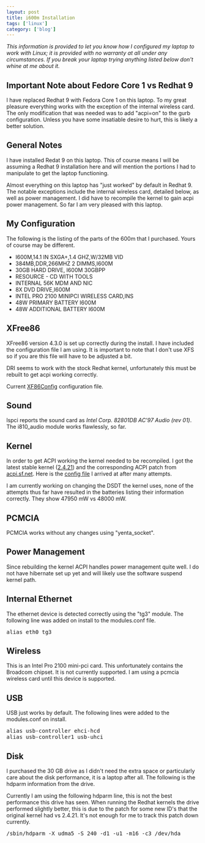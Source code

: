 ```yaml
---
layout: post
title: i600m Installation
tags: ['linux']
category: ['blog']
---
```


*This information is provided to let you know how I configured my laptop
to work with Linux; it is provided with no warranty at all under any
circumstances. If you break your laptop trying anything listed below
don't whine at me about it.*

## Important Note about Fedore Core 1 vs Redhat 9
	
I have replaced Redhat 9 with Fedora Core 1 on this laptop. To my great
pleasure everything works with the exception of the internal wireless
card. The only modification that was needed was to add "acpi=on" to the
gurb configuration. Unless you have some insatiable desire to hurt, this
is likely a better solution.

## General Notes
		
I have installed Redat 9 on this laptop. This of course means I will be
assuming a Redhat 9 installation here and will mention the portions I
had to manipulate to get the laptop functioning.
		
Almost everything on this laptop has "just worked" by default in Redhat
9. The notable exceptions include the internal wireless card, detailed
below, as well as power management. I did have to recompile the kernel
to gain acpi power management.  So far I am very pleased with this
laptop. 

## My Configuration
	
The following is the listing of the parts of the 600m that I purchased.
Yours of course may be different.

 * I600M,14.1 IN SXGA+,1.4 GHZ,W/32MB VID
 * 384MB,DDR,266MHZ 2 DIMMS,I600M
 * 30GB HARD DRIVE, I600M 30GBPP
 * RESOURCE - CD WITH TOOLS
 * INTERNAL 56K MDM AND NIC
 * 8X DVD DRIVE,I600M
 * INTEL PRO 2100 MINIPCI WIRELESS CARD,INS
 * 48W PRIMARY BATTERY I600M
 * 48W ADDITIONAL BATTERY I600M

## XFree86
		
XFree86 version 4.3.0 is set up correctly during the install. I have
included the configuration file I am using. It is important to note that
I don't use XFS so if you are this file will have to be adjusted a bit. 
		
DRI seems to work with the stock Redhat kernel, unfortunately this must
be rebuilt to get acpi working correctly. 
		
Current [XF86Config](/media/2003/05/i600m-XF86Config) configuration file.

## Sound
		
lspci reports the sound card as <i>Intel Corp. 82801DB AC'97 Audio (rev
01)</i>. The i810_audio module works flawlessly, so far.

## Kernel
	
In order to get ACPI working the kernel needed to be recompiled. I got
the latest stable kernel ([2.4.21](http://www.kernel.org)) and the
corresponding ACPI patch from [acpi.sf.net](http://acpi.sf.net).  Here
is the [config file](/media/2003/05/i600m-kernel-config-2.4.21) I
arrived at after many attempts.

I am currently working on changing the DSDT the kernel uses, none of the
attempts thus far have resulted in the batteries listing their
information correctly. They show 47950 mW vs 48000 mW.

## PCMCIA
		
PCMCIA works without any changes using "yenta_socket".

## Power Management

Since rebuilding the kernel ACPI handles power management quite well. I
do not have hibernate set up yet and will likely use the software
suspend kernel path. 

## Internal Ethernet
		
The ethernet device is detected correctly using the "tg3" module.  The
following line was added on install to the modules.conf file.

<pre>
alias eth0 tg3
</pre>

## Wireless
	
This is an Intel Pro 2100 mini-pci card. This unfortunately contains the
Broadcom chipset. It is not currently supported. I am using a pcmcia
wireless card until this device is supported.

## USB

USB just works by default. The following lines were added to the
modules.conf on install.

<pre>
alias usb-controller ehci-hcd
alias usb-controller1 usb-uhci
</pre>

## Disk

I purchased the 30 GB drive as I didn't need the extra space or
particularly care about the disk performance, it is a laptop after all.
The following is the hdparm information from the drive.
		
Currently I am using the following hdparm line, this is not the best
performance this drive has seen. When running the Redhat kernels the
drive performed slightly better, this is due to the patch for some new
ID's that the original kernel had vs 2.4.21.  It's not enough for me to
track this patch down currently.

<pre>
/sbin/hdparm -X udma5 -S 240 -d1 -u1 -m16 -c3 /dev/hda
</pre>

